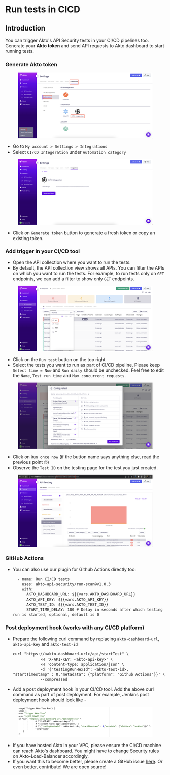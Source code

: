 # Run tests in CICD

## Introduction

You can trigger Akto's API Security tests in your CI/CD pipelines too. Generate your **Akto token** and send API requests to Akto dashboard to start running tests.

### Generate Akto token

<figure><img alt="Go to integerations tab under settings" src="../.gitbook/assets/cicd-1.png"><figcaption></figcaption></figure>

* Go to `My account > Settings > Integrations`
* Select `CI/CD Integeration` under `Automation category`

<figure><img alt="click on Generate Token" src="../.gitbook/assets/cicd-2.png"><figcaption></figcaption></figure>

* Click on `Generate token` button to generate a fresh token or copy an existing token.

### Add trigger in your CI/CD tool

* Open the API collection where you want to run the tests.
* By default, the API collection view shows all APIs. You can filter the APIs on which you want to run the tests. For example, to run tests only on `GET` endpoints, we can add a filter to show only `GET` endpoints.
<figure><img alt="Running tests only on GET endpoints" src="../.gitbook/assets/cicd-3.png"><figcaption></figcaption></figure>

* Click on the `Run test` button on the top right.
* Select the tests you want to run as part of CI/CD pipeline. Please keep `Select time = Now` and `Run daily` should be unchecked. Feel free to edit the `Name`, `Test run time` and `Max concurrent requests`.
<figure><img alt="Customise the test as you want to run it your CICD" src="../.gitbook/assets/cicd-4.png"><figcaption></figcaption></figure>

* Click on `Run once now` (if the button name says anything else, read the previous point 🙄)
* Observe the `Test ID` on the testing page for the test you just created.
<figure><img alt="Customise the test as you want to run it your CICD" src="../.gitbook/assets/cicd-5.png"><figcaption></figcaption></figure>

### GitHub Actions

*   You can also use our plugin for Github Actions directly too:

    ```
      - name: Run CI/CD tests
        uses: akto-api-security/run-scan@v1.0.3
        with:
          AKTO_DASHBOARD_URL: ${{vars.AKTO_DASHBOARD_URL}}
          AKTO_API_KEY: ${{vars.AKTO_API_KEY}}
          AKTO_TEST_ID: ${{vars.AKTO_TEST_ID}}
          START_TIME_DELAY: 180 # Delay in seconds after which testing run is started, optional, default is 0 
    ```

### Post deployment hook (works with any CI/CD platform)

* Prepare the following curl command by replacing `akto-dashboard-url`, `akto-api-key` and `akto-test-id`
  ```
  curl "https://<akto-dashboard-url>/api/startTest" \
              -H 'X-API-KEY: <akto-api-key>' \
              -H 'content-type: application/json' \
              -d '{"testingRunHexId": <akto-test-id>, "startTimestamp" : 0,"metadata": {"platform": "Github Actions"}}' \
              --compressed
  ```
* Add a post deployment hook in your CI/CD tool. Add the above curl command as part of post deployment. For example, Jenkins post deployment hook should look like - 
<figure><img alt="jenkins example" src="../.gitbook/assets/cicd-6.png"><figcaption></figcaption></figure>

* If you have hosted Akto in your VPC, please ensure the CI/CD machine can reach Akto's dashboard. You might have to change Security rules on Akto-Load-Balancer accordingly.
* If you want this to become better, please create a GitHub issue [here](https://github.com/akto-api-security/akto/issues). Or even better, contribute! We are open source!
